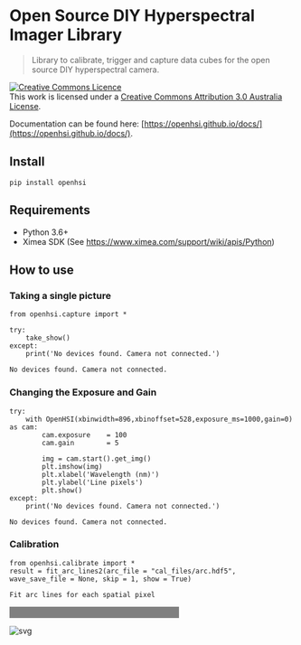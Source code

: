 # Open Source DIY Hyperspectral Imager Library
> Library to calibrate, trigger and capture data cubes for the open source DIY hyperspectral camera. 


<a rel="license" href="http://creativecommons.org/licenses/by/3.0/au/"><img alt="Creative Commons Licence" style="border-width:0" src="https://i.creativecommons.org/l/by/3.0/au/88x31.png" /></a><br />This work is licensed under a <a rel="license" href="http://creativecommons.org/licenses/by/3.0/au/">Creative Commons Attribution 3.0 Australia License</a>.


Documentation can be found here: [https://openhsi.github.io/docs/](https://openhsi.github.io/docs/).

## Install

`pip install openhsi`

## Requirements

- Python 3.6+
- Ximea SDK (See https://www.ximea.com/support/wiki/apis/Python)

## How to use

### Taking a single picture

```
from openhsi.capture import *

try:
    take_show()
except:
    print('No devices found. Camera not connected.')
```

    No devices found. Camera not connected.


### Changing the Exposure and Gain

```
try:
    with OpenHSI(xbinwidth=896,xbinoffset=528,exposure_ms=1000,gain=0) as cam:
        cam.exposure    = 100
        cam.gain        = 5

        img = cam.start().get_img()
        plt.imshow(img)
        plt.xlabel('Wavelength (nm)')
        plt.ylabel('Line pixels')
        plt.show()
except:
    print('No devices found. Camera not connected.')
```

    No devices found. Camera not connected.


### Calibration

```
from openhsi.calibrate import *
result = fit_arc_lines2(arc_file = "cal_files/arc.hdf5", wave_save_file = None, skip = 1, show = True)
```

    Fit arc lines for each spatial pixel




<div>
    <style>
        /* Turns off some styling */
        progress {
            /* gets rid of default border in Firefox and Opera. */
            border: none;
            /* Needs to be in here for Safari polyfill so background images work as expected. */
            background-size: auto;
        }
        .progress-bar-interrupted, .progress-bar-interrupted::-webkit-progress-bar {
            background: #F44336;
        }
    </style>
  <progress value='0' class='' max='896' style='width:300px; height:20px; vertical-align: middle;'></progress>

</div>




![svg](docs/images/output_10_2.svg)

